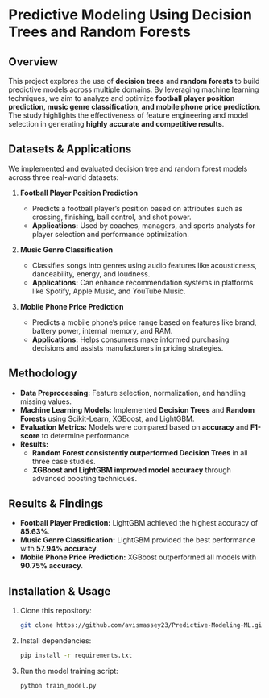 # **Predictive Modeling Using Decision Trees and Random Forests**  

## **Overview**  
This project explores the use of **decision trees** and **random forests** to build predictive models across multiple domains. By leveraging machine learning techniques, we aim to analyze and optimize **football player position prediction, music genre classification, and mobile phone price prediction**. The study highlights the effectiveness of feature engineering and model selection in generating **highly accurate and competitive results**.

## **Datasets & Applications**  
We implemented and evaluated decision tree and random forest models across three real-world datasets:  

1. **Football Player Position Prediction**  
   - Predicts a football player’s position based on attributes such as crossing, finishing, ball control, and shot power.  
   - **Applications:** Used by coaches, managers, and sports analysts for player selection and performance optimization.  

2. **Music Genre Classification**  
   - Classifies songs into genres using audio features like acousticness, danceability, energy, and loudness.  
   - **Applications:** Can enhance recommendation systems in platforms like Spotify, Apple Music, and YouTube Music.  

3. **Mobile Phone Price Prediction**  
   - Predicts a mobile phone’s price range based on features like brand, battery power, internal memory, and RAM.  
   - **Applications:** Helps consumers make informed purchasing decisions and assists manufacturers in pricing strategies.  

## **Methodology**  
- **Data Preprocessing:** Feature selection, normalization, and handling missing values.  
- **Machine Learning Models:** Implemented **Decision Trees** and **Random Forests** using Scikit-Learn, XGBoost, and LightGBM.  
- **Evaluation Metrics:** Models were compared based on **accuracy** and **F1-score** to determine performance.  
- **Results:**  
  - **Random Forest consistently outperformed Decision Trees** in all three case studies.  
  - **XGBoost and LightGBM improved model accuracy** through advanced boosting techniques.  

## **Results & Findings**  
- **Football Player Prediction:** LightGBM achieved the highest accuracy of **85.63%**.  
- **Music Genre Classification:** LightGBM provided the best performance with **57.94% accuracy**.  
- **Mobile Phone Price Prediction:** XGBoost outperformed all models with **90.75% accuracy**.  

## **Installation & Usage**  
1. Clone this repository:  
   ```bash
   git clone https://github.com/avismassey23/Predictive-Modeling-ML.git
   ```  
2. Install dependencies:  
   ```bash
   pip install -r requirements.txt
   ```  
3. Run the model training script:  
   ```bash
   python train_model.py
   ```  
